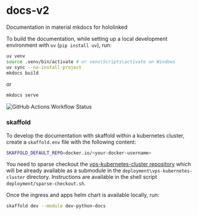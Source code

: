# docs-v2
Documentation in material mkdocs for hololinked

To build the documentation, while setting up a local development environment with `uv` (`pip install uv`), run:

```bash
uv venv
source .venv/bin/activate # or venv\Scripts\activate on Windows
uv sync --no-install-project
mkdocs build
```
or 
```bash	
mkdocs serve
```

![GitHub Actions Workflow Status](https://img.shields.io/github/actions/workflow/status/hololinked-dev/docs-v2/ci.yaml?label=Build%20Docker%20Image)

### skaffold

To develop the documentation with skaffold within a kubernetes cluster, create a `skaffold.env` file with the following content:

```bash
SKAFFOLD_DEFAULT_REPO=docker.io/<your-docker-username>
```

You need to sparse checkout the [vps-kubernetes-cluster repository]() which will be already available as a submodule in the `deployment\vps-kubernetes-cluster` directory. 
Instructions are available in the shell script `deployment/sparse-checkout.sh`.

Once the ingress and apps helm chart is available locally, run:

```bash
skaffold dev --module dev-python-docs
```
